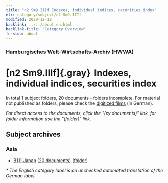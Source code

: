 ```yaml
---
title: "n2 Sm9.IIIf Indexes, individual indices, securities index"
etr: category/subject/n2 Sm9.IIIf
modified: 2020-12-18
backlink: ../../about.en.html
backlink-title: "Category Overview"
fn-stub: about
---
```


### Hamburgisches Welt-Wirtschafts-Archiv (HWWA)
# [n2 Sm9.IIIf]{.gray}&#8201; Indexes, individual indices, securities index&#160; 





In total 1 subject folders, 20 documents - folders incomplete.
For material not published as folders, please check the [digitized films](/film/h1_sh) (in German).

_For direct access to the documents, click the "(xy documents)" link, for folder information use the "(folder)" link._

## Subject archives



### Asia

- [B111 Japan](../../../geo/about.en.html#B111) (<a href="https://dfg-viewer.de/show/?tx_dlf[id]=https://pm20.zbw.eu/mets/sh/1412xx/141272/1449xx/144989/public.mets.en.xml" target="_blank">20 documents</a>) ([folder](http://purl.org/pressemappe20/folder/sh/141272,144989))


_* The English category label is an unchecked automated translation of the German label._

